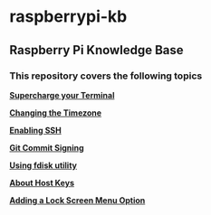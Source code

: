 # raspberrypi-kb

## Raspberry Pi Knowledge Base

### This repository covers the following topics

**[Supercharge your Terminal](https://github.com/piwesajopo/raspberrypi-kb/blob/main/SuperchargeTerminal.md)**

**[Changing the Timezone](https://github.com/piwesajopo/raspberrypi-kb/blob/main/ChangeTimezone.md)**

**[Enabling SSH](https://github.com/piwesajopo/raspberrypi-kb/blob/main/EnablingSSH.md)**

**[Git Commit Signing](https://github.com/piwesajopo/raspberrypi-kb/blob/main/GitSigning.md)**

**[Using fdisk utility](https://github.com/piwesajopo/raspberrypi-kb/blob/main/Using-fdisk.md)**

**[About Host Keys](https://github.com/piwesajopo/raspberrypi-kb/blob/main/host-keys.md)**

**[Adding a Lock Screen Menu Option](https://github.com/piwesajopo/raspberrypi-kb/blob/main/AddLockMenu.md)**
